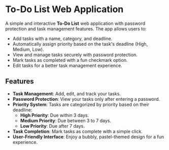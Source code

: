 # To-Do List Web Application

A simple and interactive **To-Do List** web application with password protection and task management features. The app allows users to:

- Add tasks with a name, category, and deadline.
- Automatically assign priority based on the task's deadline (High, Medium, Low).
- View and manage tasks securely with password protection.
- Mark tasks as completed with a fun checkmark option.
- Edit tasks for a better task management experience.

## Features

- **Task Management**: Add, edit, and track your tasks.
- **Password Protection**: View your tasks only after entering a password.
- **Priority System**: Tasks are categorized by priority based on their deadline:
  - **High Priority**: Due within 3 days.
  - **Medium Priority**: Due between 3 to 7 days.
  - **Low Priority**: Due after 7 days.
- **Task Completion**: Mark tasks as complete with a simple click.
- **User-Friendly Interface**: Enjoy a bubbly, pastel-themed design for a fun experience.



 

